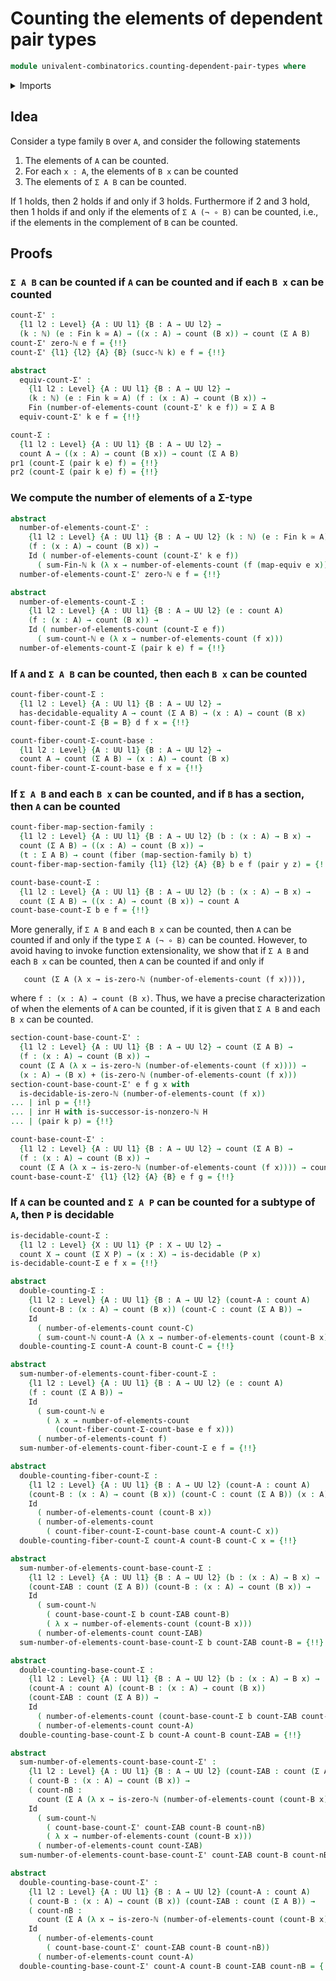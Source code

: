# Counting the elements of dependent pair types

```agda
module univalent-combinatorics.counting-dependent-pair-types where
```

<details><summary>Imports</summary>

```agda
open import elementary-number-theory.addition-natural-numbers
open import elementary-number-theory.equality-natural-numbers
open import elementary-number-theory.natural-numbers
open import elementary-number-theory.sums-of-natural-numbers

open import foundation.action-on-identifications-functions
open import foundation.contractible-types
open import foundation.coproduct-types
open import foundation.decidable-equality
open import foundation.decidable-types
open import foundation.dependent-pair-types
open import foundation.equality-dependent-pair-types
open import foundation.equivalences
open import foundation.fibers-of-maps
open import foundation.function-types
open import foundation.functoriality-coproduct-types
open import foundation.functoriality-dependent-pair-types
open import foundation.identity-types
open import foundation.sections
open import foundation.transport-along-identifications
open import foundation.type-arithmetic-coproduct-types
open import foundation.type-arithmetic-dependent-pair-types
open import foundation.type-arithmetic-unit-type
open import foundation.unit-type
open import foundation.universe-levels

open import univalent-combinatorics.coproduct-types
open import univalent-combinatorics.counting
open import univalent-combinatorics.decidable-propositions
open import univalent-combinatorics.double-counting
open import univalent-combinatorics.standard-finite-types
```

</details>

## Idea

Consider a type family `B` over `A`, and consider the following statements

1. The elements of `A` can be counted.
2. For each `x : A`, the elements of `B x` can be counted
3. The elements of `Σ A B` can be counted.

If 1 holds, then 2 holds if and only if 3 holds. Furthermore if 2 and 3 hold,
then 1 holds if and only if the elements of `Σ A (¬ ∘ B)` can be counted, i.e.,
if the elements in the complement of `B` can be counted.

## Proofs

### `Σ A B` can be counted if `A` can be counted and if each `B x` can be counted

```agda
count-Σ' :
  {l1 l2 : Level} {A : UU l1} {B : A → UU l2} →
  (k : ℕ) (e : Fin k ≃ A) → ((x : A) → count (B x)) → count (Σ A B)
count-Σ' zero-ℕ e f = {!!}
count-Σ' {l1} {l2} {A} {B} (succ-ℕ k) e f = {!!}

abstract
  equiv-count-Σ' :
    {l1 l2 : Level} {A : UU l1} {B : A → UU l2} →
    (k : ℕ) (e : Fin k ≃ A) (f : (x : A) → count (B x)) →
    Fin (number-of-elements-count (count-Σ' k e f)) ≃ Σ A B
  equiv-count-Σ' k e f = {!!}

count-Σ :
  {l1 l2 : Level} {A : UU l1} {B : A → UU l2} →
  count A → ((x : A) → count (B x)) → count (Σ A B)
pr1 (count-Σ (pair k e) f) = {!!}
pr2 (count-Σ (pair k e) f) = {!!}
```

### We compute the number of elements of a Σ-type

```agda
abstract
  number-of-elements-count-Σ' :
    {l1 l2 : Level} {A : UU l1} {B : A → UU l2} (k : ℕ) (e : Fin k ≃ A) →
    (f : (x : A) → count (B x)) →
    Id ( number-of-elements-count (count-Σ' k e f))
      ( sum-Fin-ℕ k (λ x → number-of-elements-count (f (map-equiv e x))))
  number-of-elements-count-Σ' zero-ℕ e f = {!!}

abstract
  number-of-elements-count-Σ :
    {l1 l2 : Level} {A : UU l1} {B : A → UU l2} (e : count A)
    (f : (x : A) → count (B x)) →
    Id ( number-of-elements-count (count-Σ e f))
      ( sum-count-ℕ e (λ x → number-of-elements-count (f x)))
  number-of-elements-count-Σ (pair k e) f = {!!}
```

### If `A` and `Σ A B` can be counted, then each `B x` can be counted

```agda
count-fiber-count-Σ :
  {l1 l2 : Level} {A : UU l1} {B : A → UU l2} →
  has-decidable-equality A → count (Σ A B) → (x : A) → count (B x)
count-fiber-count-Σ {B = B} d f x = {!!}

count-fiber-count-Σ-count-base :
  {l1 l2 : Level} {A : UU l1} {B : A → UU l2} →
  count A → count (Σ A B) → (x : A) → count (B x)
count-fiber-count-Σ-count-base e f x = {!!}
```

### If `Σ A B` and each `B x` can be counted, and if `B` has a section, then `A` can be counted

```agda
count-fiber-map-section-family :
  {l1 l2 : Level} {A : UU l1} {B : A → UU l2} (b : (x : A) → B x) →
  count (Σ A B) → ((x : A) → count (B x)) →
  (t : Σ A B) → count (fiber (map-section-family b) t)
count-fiber-map-section-family {l1} {l2} {A} {B} b e f (pair y z) = {!!}

count-base-count-Σ :
  {l1 l2 : Level} {A : UU l1} {B : A → UU l2} (b : (x : A) → B x) →
  count (Σ A B) → ((x : A) → count (B x)) → count A
count-base-count-Σ b e f = {!!}
```

More generally, if `Σ A B` and each `B x` can be counted, then `A` can be
counted if and only if the type `Σ A (¬ ∘ B)` can be counted. However, to avoid
having to invoke function extensionality, we show that if `Σ A B` and each `B x`
can be counted, then `A` can be counted if and only if

```text
   count (Σ A (λ x → is-zero-ℕ (number-of-elements-count (f x)))),
```

where `f : (x : A) → count (B x)`. Thus, we have a precise characterization of
when the elements of `A` can be counted, if it is given that `Σ A B` and each
`B x` can be counted.

```agda
section-count-base-count-Σ' :
  {l1 l2 : Level} {A : UU l1} {B : A → UU l2} → count (Σ A B) →
  (f : (x : A) → count (B x)) →
  count (Σ A (λ x → is-zero-ℕ (number-of-elements-count (f x)))) →
  (x : A) → (B x) + (is-zero-ℕ (number-of-elements-count (f x)))
section-count-base-count-Σ' e f g x with
  is-decidable-is-zero-ℕ (number-of-elements-count (f x))
... | inl p = {!!}
... | inr H with is-successor-is-nonzero-ℕ H
... | (pair k p) = {!!}

count-base-count-Σ' :
  {l1 l2 : Level} {A : UU l1} {B : A → UU l2} → count (Σ A B) →
  (f : (x : A) → count (B x)) →
  count (Σ A (λ x → is-zero-ℕ (number-of-elements-count (f x)))) → count A
count-base-count-Σ' {l1} {l2} {A} {B} e f g = {!!}
```

### If `A` can be counted and `Σ A P` can be counted for a subtype of `A`, then `P` is decidable

```agda
is-decidable-count-Σ :
  {l1 l2 : Level} {X : UU l1} {P : X → UU l2} →
  count X → count (Σ X P) → (x : X) → is-decidable (P x)
is-decidable-count-Σ e f x = {!!}
```

```agda
abstract
  double-counting-Σ :
    {l1 l2 : Level} {A : UU l1} {B : A → UU l2} (count-A : count A)
    (count-B : (x : A) → count (B x)) (count-C : count (Σ A B)) →
    Id
      ( number-of-elements-count count-C)
      ( sum-count-ℕ count-A (λ x → number-of-elements-count (count-B x)))
  double-counting-Σ count-A count-B count-C = {!!}

abstract
  sum-number-of-elements-count-fiber-count-Σ :
    {l1 l2 : Level} {A : UU l1} {B : A → UU l2} (e : count A)
    (f : count (Σ A B)) →
    Id
      ( sum-count-ℕ e
        ( λ x → number-of-elements-count
          (count-fiber-count-Σ-count-base e f x)))
      ( number-of-elements-count f)
  sum-number-of-elements-count-fiber-count-Σ e f = {!!}

abstract
  double-counting-fiber-count-Σ :
    {l1 l2 : Level} {A : UU l1} {B : A → UU l2} (count-A : count A)
    (count-B : (x : A) → count (B x)) (count-C : count (Σ A B)) (x : A) →
    Id
      ( number-of-elements-count (count-B x))
      ( number-of-elements-count
        ( count-fiber-count-Σ-count-base count-A count-C x))
  double-counting-fiber-count-Σ count-A count-B count-C x = {!!}

abstract
  sum-number-of-elements-count-base-count-Σ :
    {l1 l2 : Level} {A : UU l1} {B : A → UU l2} (b : (x : A) → B x) →
    (count-ΣAB : count (Σ A B)) (count-B : (x : A) → count (B x)) →
    Id
      ( sum-count-ℕ
        ( count-base-count-Σ b count-ΣAB count-B)
        ( λ x → number-of-elements-count (count-B x)))
      ( number-of-elements-count count-ΣAB)
  sum-number-of-elements-count-base-count-Σ b count-ΣAB count-B = {!!}

abstract
  double-counting-base-count-Σ :
    {l1 l2 : Level} {A : UU l1} {B : A → UU l2} (b : (x : A) → B x) →
    (count-A : count A) (count-B : (x : A) → count (B x))
    (count-ΣAB : count (Σ A B)) →
    Id
      ( number-of-elements-count (count-base-count-Σ b count-ΣAB count-B))
      ( number-of-elements-count count-A)
  double-counting-base-count-Σ b count-A count-B count-ΣAB = {!!}

abstract
  sum-number-of-elements-count-base-count-Σ' :
    {l1 l2 : Level} {A : UU l1} {B : A → UU l2} (count-ΣAB : count (Σ A B)) →
    ( count-B : (x : A) → count (B x)) →
    ( count-nB :
      count (Σ A (λ x → is-zero-ℕ (number-of-elements-count (count-B x))))) →
    Id
      ( sum-count-ℕ
        ( count-base-count-Σ' count-ΣAB count-B count-nB)
        ( λ x → number-of-elements-count (count-B x)))
      ( number-of-elements-count count-ΣAB)
  sum-number-of-elements-count-base-count-Σ' count-ΣAB count-B count-nB = {!!}

abstract
  double-counting-base-count-Σ' :
    {l1 l2 : Level} {A : UU l1} {B : A → UU l2} (count-A : count A)
    ( count-B : (x : A) → count (B x)) (count-ΣAB : count (Σ A B)) →
    ( count-nB :
      count (Σ A (λ x → is-zero-ℕ (number-of-elements-count (count-B x))))) →
    Id
      ( number-of-elements-count
        ( count-base-count-Σ' count-ΣAB count-B count-nB))
      ( number-of-elements-count count-A)
  double-counting-base-count-Σ' count-A count-B count-ΣAB count-nB = {!!}
```
